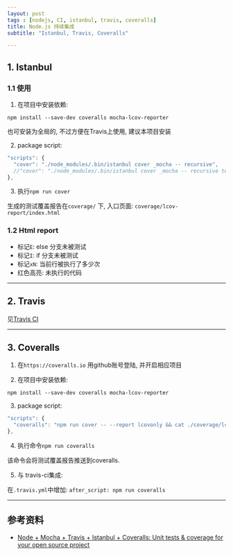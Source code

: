 ```yaml
---
layout: post
tags : [nodejs, CI, istanbul, travis, coveralls]
title: Node.js 持续集成
subtitle: "Istanbul, Travis, Coveralls"

---
```


## 1. Istanbul

### 1.1 使用

1. 在项目中安装依赖:

  `npm install --save-dev coveralls mocha-lcov-reporter`

  也可安装为全局的, 不过方便在Travis上使用, 建议本项目安装

2. package script:

  ```javascript
  "scripts": {
    "cover": "./node_modules/.bin/istanbul cover _mocha -- recursive",
    //"cover": "./node_modules/.bin/istanbul cover _mocha -- recursive test/lib/*", // 指定目录
  },
  ```

3. 执行`npm run cover`

  生成的测试覆盖报告在`coverage/` 下, 入口页面: `coverage/lcov-report/index.html`

### 1.2 Html report

* 标记`E`: else 分支未被测试
* 标记`I`: if 分支未被测试
* 标记`xN`: 当前行被执行了多少次
* 红色高亮: 未执行的代码

---

## 2. Travis

见[Travis CI](/2016/12/10/travis-ci/)

---

## 3. Coveralls

1. 在`https://coveralls.io` 用github账号登陆, 并开启相应项目

2. 在项目中安装依赖:

  `npm install --save-dev coveralls mocha-lcov-reporter`

3. package script:

  ```javascript
  "scripts": {
    "coveralls": "npm run cover -- --report lcovonly && cat ./coverage/lcov.info | ./node_modules/.bin/coveralls"
  },
  ```

4. 执行命令`npm run coveralls`

  该命令会将测试覆盖报告推送到coveralls.

5. 与 travis-ci集成:

  在`.travis.yml`中增加: `after_script: npm run coveralls`

---

## 参考资料

* [Node + Mocha + Travis + Istanbul + Coveralls: Unit tests & coverage for your open source project](http://dsernst.com/2015/09/02/node-mocha-travis-istanbul-coveralls-unit-tests-coverage-for-your-open-source-project/)
